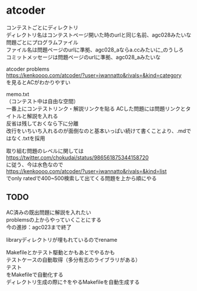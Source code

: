 # atcoder
コンテストごとにディレクトリ  
ディレクトリ名はコンテストページ開いた時のurlと同じ名前、agc028みたいな  
問題ごとにプログラムファイル  
ファイル名は問題ページのurlに準拠、agc028_aならa.ccみたいに_のうしろ  
コミットメッセージは問題ページのurlに準拠、agc028_aみたいな

atcoder problems  
https://kenkoooo.com/atcoder/?user=iwannatto&rivals=&kind=category  
を見るとACがわかりやすい

memo.txt  
（コンテスト中は自由な空間）  
一番上にコンテストリンク・解説リンクを貼る
ACした問題には問題リンクとタイトルと解説を入れる  
反省は残しておくなら下に分離  
改行をいちいち入れるのが面倒なのと基本いっぱい続けて書くことより、.mdではなく.txtを採用

取り組む問題のレベルに関しては  
https://twitter.com/chokudai/status/986561875344158720  
に従う、今は水色なので  
https://kenkoooo.com/atcoder/?user=iwannatto&rivals=&kind=list  
でonly ratedで400~500検索して出てくる問題を上から順にやる  

## TODO

AC済みの既出問題に解説を入れたい  
problemsの上からやっていくことにする  
今の進捗：agc023まで終了  

libraryディレクトリが埋もれているのでrename  

Makefileとかテスト駆動とかもあとでやるかも  
テストケースの自動取得（多分有志のライブラリがある）  
テスト  
をMakefileで自動化する  
ディレクトリ生成の際に↑をやるMakefileを自動生成する  
